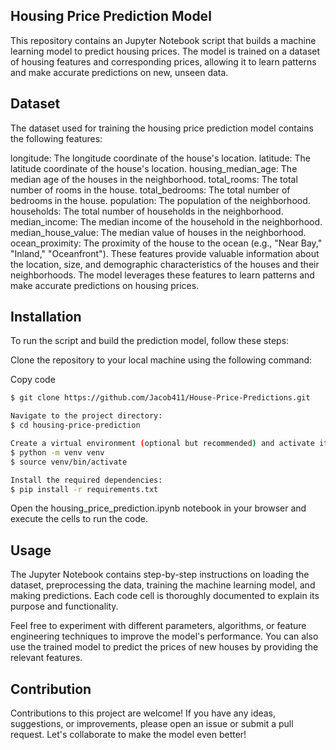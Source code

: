 
## Housing Price Prediction Model
This repository contains an Jupyter Notebook script that builds a machine learning model to predict housing prices. The model is trained on a dataset of housing features and corresponding prices, allowing it to learn patterns and make accurate predictions on new, unseen data.

## Dataset
The dataset used for training the housing price prediction model contains the following features:

longitude: The longitude coordinate of the house's location.
latitude: The latitude coordinate of the house's location.
housing_median_age: The median age of the houses in the neighborhood.
total_rooms: The total number of rooms in the house.
total_bedrooms: The total number of bedrooms in the house.
population: The population of the neighborhood.
households: The total number of households in the neighborhood.
median_income: The median income of the household in the neighborhood.
median_house_value: The median value of houses in the neighborhood.
ocean_proximity: The proximity of the house to the ocean (e.g., "Near Bay," "Inland," "Oceanfront").
These features provide valuable information about the location, size, and demographic characteristics of the houses and their neighborhoods. The model leverages these features to learn patterns and make accurate predictions on housing prices.

## Installation
To run the script and build the prediction model, follow these steps:

Clone the repository to your local machine using the following command:

Copy code
```bash
$ git clone https://github.com/Jacob411/House-Price-Predictions.git

Navigate to the project directory:
$ cd housing-price-prediction

Create a virtual environment (optional but recommended) and activate it:
$ python -m venv venv
$ source venv/bin/activate

Install the required dependencies:
$ pip install -r requirements.txt
```

Open the housing_price_prediction.ipynb notebook in your browser and execute the cells to run the code.

## Usage
The Jupyter Notebook contains step-by-step instructions on loading the dataset, preprocessing the data, training the machine learning model, and making predictions. Each code cell is thoroughly documented to explain its purpose and functionality.

Feel free to experiment with different parameters, algorithms, or feature engineering techniques to improve the model's performance. You can also use the trained model to predict the prices of new houses by providing the relevant features.

## Contribution
Contributions to this project are welcome! If you have any ideas, suggestions, or improvements, please open an issue or submit a pull request. Let's collaborate to make the model even better!
